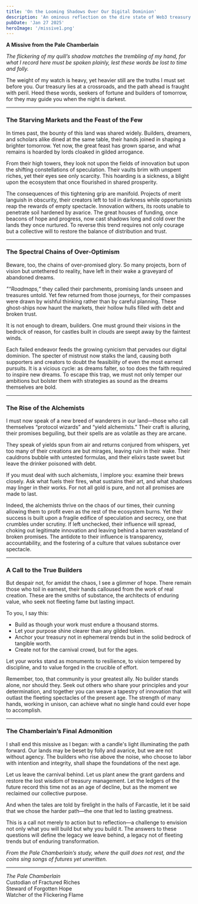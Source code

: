 ```yaml
---
title: 'On the Looming Shadows Over Our Digital Dominion'
description: 'An ominous reflection on the dire state of Web3 treasury management, as narrated by the enigmatic Pale Chamberlain, urging a return to wisdom, resilience, and purpose amidst chaos and folly.'
pubDate: 'Jan 27 2025'
heroImage: '/missive1.png'
---
```


**A Missive from the Pale Chamberlain**  

*The flickering of my quill’s shadow matches the trembling of my hand, for what I record here must be spoken plainly, lest these words be lost to time and folly.*

The weight of my watch is heavy, yet heavier still are the truths I must set before you. Our treasury lies at a crossroads, and the path ahead is fraught with peril. Heed these words, seekers of fortune and builders of tomorrow, for they may guide you when the night is darkest.

---

### The Starving Markets and the Feast of the Few  

In times past, the bounty of this land was shared widely. Builders, dreamers, and scholars alike dined at the same table, their hands joined in shaping a brighter tomorrow. Yet now, the great feast has grown sparse, and what remains is hoarded by lords cloaked in gilded arrogance.  

From their high towers, they look not upon the fields of innovation but upon the shifting constellations of speculation. Their vaults brim with unspent riches, yet their eyes see only scarcity. This hoarding is a sickness, a blight upon the ecosystem that once flourished in shared prosperity.  

The consequences of this tightening grip are manifold. Projects of merit languish in obscurity, their creators left to toil in darkness while opportunists reap the rewards of empty spectacle. Innovation withers, its roots unable to penetrate soil hardened by avarice. The great houses of funding, once beacons of hope and progress, now cast shadows long and cold over the lands they once nurtured. To reverse this trend requires not only courage but a collective will to restore the balance of distribution and trust.

---

### The Spectral Chains of Over-Optimism  

Beware, too, the chains of over-promised glory. So many projects, born of vision but untethered to reality, have left in their wake a graveyard of abandoned dreams.  

*"“Roadmaps,”* they called their parchments, promising lands unseen and treasures untold. Yet few returned from those journeys, for their compasses were drawn by wishful thinking rather than by careful planning. These ghost-ships now haunt the markets, their hollow hulls filled with debt and broken trust.  

It is not enough to dream, builders. One must ground their visions in the bedrock of reason, for castles built in clouds are swept away by the faintest winds.  

Each failed endeavor feeds the growing cynicism that pervades our digital dominion. The specter of mistrust now stalks the land, causing both supporters and creators to doubt the feasibility of even the most earnest pursuits. It is a vicious cycle: as dreams falter, so too does the faith required to inspire new dreams. To escape this trap, we must not only temper our ambitions but bolster them with strategies as sound as the dreams themselves are bold.

---

### The Rise of the Alchemists  

I must now speak of a new breed of wanderers in our land—those who call themselves “protocol wizards” and “yield alchemists.” Their craft is alluring, their promises beguiling, but their spells are as volatile as they are arcane.  

They speak of yields spun from air and returns conjured from whispers, yet too many of their creations are but mirages, leaving ruin in their wake. Their cauldrons bubble with untested formulas, and their elixirs taste sweet but leave the drinker poisoned with debt.  

If you must deal with such alchemists, I implore you: examine their brews closely. Ask what fuels their fires, what sustains their art, and what shadows may linger in their works. For not all gold is pure, and not all promises are made to last.  

Indeed, the alchemists thrive on the chaos of our times, their cunning allowing them to profit even as the rest of the ecosystem burns. Yet their success is built upon a fragile edifice of speculation and secrecy, one that crumbles under scrutiny. If left unchecked, their influence will spread, choking out legitimate innovation and leaving behind a barren wasteland of broken promises. The antidote to their influence is transparency, accountability, and the fostering of a culture that values substance over spectacle.

---

### A Call to the True Builders  

But despair not, for amidst the chaos, I see a glimmer of hope. There remain those who toil in earnest, their hands calloused from the work of real creation. These are the smiths of substance, the architects of enduring value, who seek not fleeting fame but lasting impact.  

To you, I say this:  

- Build as though your work must endure a thousand storms.  
- Let your purpose shine clearer than any gilded token.  
- Anchor your treasury not in ephemeral trends but in the solid bedrock of tangible worth.  
- Create not for the carnival crowd, but for the ages.  

Let your works stand as monuments to resilience, to vision tempered by discipline, and to value forged in the crucible of effort.  

Remember, too, that community is your greatest ally. No builder stands alone, nor should they. Seek out others who share your principles and your determination, and together you can weave a tapestry of innovation that will outlast the fleeting spectacles of the present age. The strength of many hands, working in unison, can achieve what no single hand could ever hope to accomplish.

---

### The Chamberlain’s Final Admonition  

I shall end this missive as I began: with a candle's light illuminating the path forward. Our lands may be beset by folly and avarice, but we are not without agency. The builders who rise above the noise, who choose to labor with intention and integrity, shall shape the foundations of the next age.  

Let us leave the carnival behind. Let us plant anew the grant gardens and restore the lost wisdom of treasury management. Let the ledgers of the future record this time not as an age of decline, but as the moment we reclaimed our collective purpose.  

And when the tales are told by firelight in the halls of Farcastle, let it be said that we chose the harder path—the one that led to lasting greatness.  

This is a call not merely to action but to reflection—a challenge to envision not only what you will build but why you build it. The answers to these questions will define the legacy we leave behind, a legacy not of fleeting trends but of enduring transformation.

*From the Pale Chamberlain’s study, where the quill does not rest, and the coins sing songs of futures yet unwritten.*  

---

*The Pale Chamberlain*  
Custodian of Fractured Riches  
Steward of Forgotten Hope  
Watcher of the Flickering Flame

